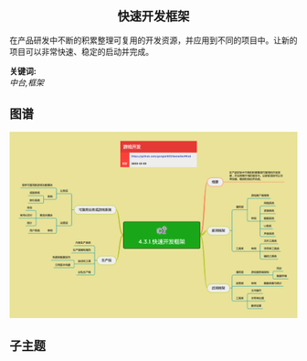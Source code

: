 <h2 align="center">快速开发框架</h2>
<p>
在产品研发中不断的积累整理可复用的开发资源，并应用到不同的项目中。让新的项目可以非常快速、稳定的启动并完成。
</p>

**关键词:**<br/>
*中台,框架*

## 图谱
![图片加载中...](../exports/4.3.1.快速开发框架.png?raw=true)

## 子主题
